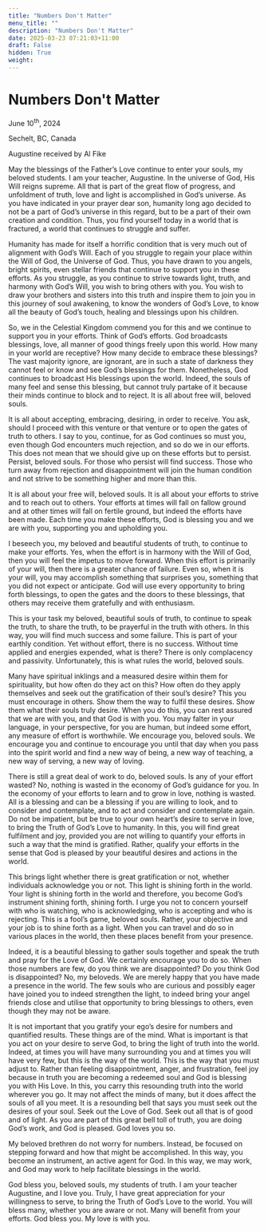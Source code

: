 ```yaml
---
title: "Numbers Don't Matter"
menu_title: ""
description: "Numbers Don't Matter"
date: 2025-03-23 07:21:03+11:00
draft: False
hidden: True
weight:
---
```

# Numbers Don't Matter

June 10<sup>th</sup>, 2024

Sechelt, BC, Canada

Augustine received by Al Fike

May the blessings of the Father’s Love continue to enter your souls, my beloved students. I am your teacher, Augustine. In the universe of God, His Will reigns supreme. All that is part of the great flow of progress, and unfoldment of truth, love and light is accomplished in God’s universe. As you have indicated in your prayer dear son, humanity long ago decided to not be a part of God’s universe in this regard, but to be a part of their own creation and condition. Thus, you find yourself today in a world that is fractured, a world that continues to struggle and suffer.

Humanity has made for itself a horrific condition that is very much out of alignment with God’s Will. Each of you struggle to regain your place within the Will of God, the Universe of God. Thus, you have drawn to you angels, bright spirits, even stellar friends that continue to support you in these efforts. As you struggle, as you continue to strive towards light, truth, and harmony with God’s Will, you wish to bring others with you. You wish to draw your brothers and sisters into this truth and inspire them to join you in this journey of soul awakening, to know the wonders of God’s Love, to know all the beauty of God’s touch, healing and blessings upon his children.

So, we in the Celestial Kingdom commend you for this and we continue to support you in your efforts. Think of God’s efforts. God broadcasts blessings, love, all manner of good things freely upon this world. How many in your world are receptive? How many decide to embrace these blessings? The vast majority ignore, are ignorant, are in such a state of darkness they cannot feel or know and see God’s blessings for them. Nonetheless, God continues to broadcast His blessings upon the world. Indeed, the souls of many feel and sense this blessing, but cannot truly partake of it because their minds continue to block and to reject. It is all about free will, beloved souls.

It is all about accepting, embracing, desiring, in order to receive. You ask, should I proceed with this venture or that venture or to open the gates of truth to others. I say to you, continue, for as God continues so must you, even though God encounters much rejection, and so do we in our efforts. This does not mean that we should give up on these efforts but to persist. Persist, beloved souls. For those who persist will find success. Those who turn away from rejection and disappointment will join the human condition and not strive to be something higher and more than this.

It is all about your free will, beloved souls. It is all about your efforts to strive and to reach out to others. Your efforts at times will fall on fallow ground and at other times will fall on fertile ground, but indeed the efforts have been made. Each time you make these efforts, God is blessing you and we are with you, supporting you and upholding you.

I beseech you, my beloved and beautiful students of truth, to continue to make your efforts. Yes, when the effort is in harmony with the Will of God, then you will feel the impetus to move forward. When this effort is primarily of your will, then there is a greater chance of failure. Even so, when it is your will, you may accomplish something that surprises you, something that you did not expect or anticipate. God will use every opportunity to bring forth blessings, to open the gates and the doors to these blessings, that others may receive them gratefully and with enthusiasm.

This is your task my beloved, beautiful souls of truth, to continue to speak the truth, to share the truth, to be prayerful in the truth with others. In this way, you will find much success and some failure. This is part of your earthly condition. Yet without effort, there is no success. Without time applied and energies expended, what is there? There is only complacency and passivity. Unfortunately, this is what rules the world, beloved souls.

Many have spiritual inklings and a measured desire within them for spirituality, but how often do they act on this? How often do they apply themselves and seek out the gratification of their soul’s desire? This you must encourage in others. Show them the way to fulfil these desires. Show them what their souls truly desire. When you do this, you can rest assured that we are with you, and that God is with you. You may falter in your language, in your perspective, for you are human, but indeed some effort, any measure of effort is worthwhile. We encourage you, beloved souls. We encourage you and continue to encourage you until that day when you pass into the spirit world and find a new way of being, a new way of teaching, a new way of serving, a new way of loving.

There is still a great deal of work to do, beloved souls. Is any of your effort wasted? No, nothing is wasted in the economy of God’s guidance for you. In the economy of your efforts to learn and to grow in love, nothing is wasted. All is a blessing and can be a blessing if you are willing to look, and to consider and contemplate, and to act and consider and contemplate again. Do not be impatient, but be true to your own heart’s desire to serve in love, to bring the Truth of God’s Love to humanity. In this, you will find great fulfilment and joy, provided you are not willing to quantify your efforts in such a way that the mind is gratified. Rather, qualify your efforts in the sense that God is pleased by your beautiful desires and actions in the world.

This brings light whether there is great gratification or not, whether individuals acknowledge you or not. This light is shining forth in the world. Your light is shining forth in the world and therefore, you become God’s instrument shining forth, shining forth. I urge you not to concern yourself with who is watching, who is acknowledging, who is accepting and who is rejecting. This is a fool’s game, beloved souls. Rather, your objective and your job is to shine forth as a light. When you can travel and do so in various places in the world, then these places benefit from your presence.

Indeed, it is a beautiful blessing to gather souls together and speak the truth and pray for the Love of God. We certainly encourage you to do so. When those numbers are few, do you think we are disappointed? Do you think God is disappointed? No, my beloveds. We are merely happy that you have made a presence in the world. The few souls who are curious and possibly eager have joined you to indeed strengthen the light, to indeed bring your angel friends close and utilise that opportunity to bring blessings to others, even though they may not be aware.

It is not important that you gratify your ego’s desire for numbers and quantified results. These things are of the mind. What is important is that you act on your desire to serve God, to bring the light of truth into the world. Indeed, at times you will have many surrounding you and at times you will have very few, but this is the way of the world. This is the way that you must adjust to. Rather than feeling disappointment, anger, and frustration, feel joy because in truth you are becoming a redeemed soul and God is blessing you with His Love. In this, you carry this resounding truth into the world wherever you go. It may not affect the minds of many, but it does affect the souls of all you meet. It is a resounding bell that says you must seek out the desires of your soul. Seek out the Love of God. Seek out all that is of good and of light. As you are part of this great bell toll of truth, you are doing God’s work, and God is pleased. God loves you so.

My beloved brethren do not worry for numbers. Instead, be focused on stepping forward and how that might be accomplished. In this way, you become an instrument, an active agent for God. In this way, we may work, and God may work to help facilitate blessings in the world.

God bless you, beloved souls, my students of truth. I am your teacher Augustine, and I love you. Truly, I have great appreciation for your willingness to serve, to bring the Truth of God’s Love to the world. You will bless many, whether you are aware or not. Many will benefit from your efforts. God bless you. My love is with you.
